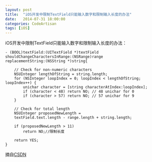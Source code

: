 ```yaml
---
layout: post
title:  "iOS开发中限制TextField只能输入数字和限制输入长度的办法"
date:   2014-07-31 18:00:00
categories: CodeArtisan
tags: [iOS]
---
```


iOS开发中限制TextField只能输入数字和限制输入长度的办法：
	
	- (BOOL)textField:(UITextField *)textField 
	shouldChangeCharactersInRange:(NSRange)range 
	replacementString:(NSString *)string{
    
    	// Check for non-numeric characters
    	NSUInteger lengthOfString = string.length;
    	for (NSInteger loopIndex = 0; loopIndex < lengthOfString; loopIndex++) {
        	unichar character = [string characterAtIndex:loopIndex];
        	if (character < 48) return NO; // 48 unichar for 0
        	if (character > 57) return NO; // 57 unichar for 9
    	}
    
    	// Check for total length
    	NSUInteger proposedNewLength = 
    	textField.text.length - range.length + string.length;
    	
    	if (proposedNewLength > 11)
        	return NO;//限制长度
        	
    	return YES;
	}
	
	
摘自[CSDN](http://blog.csdn.net/hintcnuie/article/details/17331971)